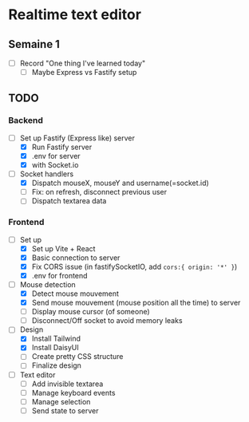 # Realtime text editor

## Semaine 1

- [ ] Record "One thing I've learned today"
  - [ ] Maybe Express vs Fastify setup

## TODO

### Backend

- [ ] Set up Fastify (Express like) server
  - [x] Run Fastify server
  - [x] .env for server
  - [x] with Socket.io
- [ ] Socket handlers
  - [x] Dispatch mouseX, mouseY and username(=socket.id)
  - [ ] Fix: on refresh, disconnect previous user
  - [ ] Dispatch textarea data

### Frontend

- [ ] Set up
  - [x] Set up Vite + React
  - [x] Basic connection to server
  - [x] Fix CORS issue (in fastifySocketIO, add `cors:{ origin: '*' }`)
  - [x] .env for frontend
- [ ] Mouse detection
  - [x] Detect mouse mouvement
  - [x] Send mouse mouvement (mouse position all the time) to server
  - [ ] Display mouse cursor (of someone)
  - [ ] Disconnect/Off socket to avoid memory leaks
- [ ] Design
  - [x] Install Tailwind
  - [x] Install DaisyUI
  - [ ] Create pretty CSS structure
  - [ ] Finalize design
- [ ] Text editor
  - [ ] Add invisible textarea
  - [ ] Manage keyboard events
  - [ ] Manage selection
  - [ ] Send state to server
